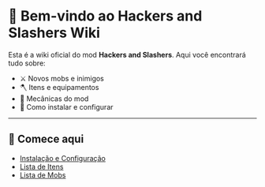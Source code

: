 # 👋 Bem-vindo ao Hackers and Slashers Wiki

Esta é a wiki oficial do mod **Hackers and Slashers**. Aqui você encontrará tudo sobre:

- ⚔️ Novos mobs e inimigos
- 🪓 Itens e equipamentos
- 📜 Mecânicas do mod
- 🚀 Como instalar e configurar

---

## 📖 Comece aqui
- [Instalação e Configuração](getting-started.md)
- [Lista de Itens](items.md)
- [Lista de Mobs](mobs.md)
